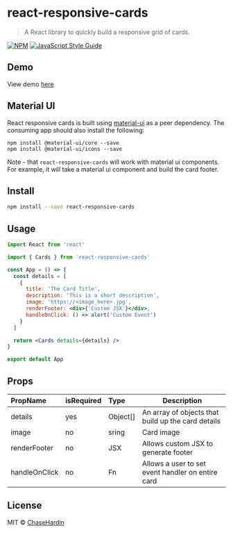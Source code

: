 # react-responsive-cards

> A React library to quickly build a responsive grid of cards.

[![NPM](http://img.shields.io/npm/v/react-responsive-cards.svg?style=for-the-badge&logo=appveyor)](https://www.npmjs.com/package/react-responsive-cards) [![JavaScript Style Guide](http://img.shields.io/badge/code_style-standard-brightgreen.svg?style=for-the-badge&logo=appveyor)](https://standardjs.com)

## Demo
View demo [here](https://chasehardin.github.io/react-responsive-cards-demo/)

## Material UI
React responsive cards is built using [material-ui](https://material-ui.com/) as a peer dependency. The consuming app should also install the following:
```
npm install @material-ui/core --save
npm install @material-ui/icons --save
```
Note - that `react-responsive-cards` will work with material ui components. For example, it will take a material ui component and build the card footer.

## Install

```bash
npm install --save react-responsive-cards
```

## Usage
```jsx
import React from 'react'

import { Cards } from 'react-responsive-cards'

const App = () => {
  const details = [
    {
      title: 'The Card Title',
      description: 'This is a short description',
      image: 'https://<image_here>.jpg',
      renderFooter: <div>{'Custom JSX'}</div>,
      handleOnClick: () => alert('Custom Event')
    }
  ]

  return <Cards details={details} />
}

export default App
```

## Props
| PropName       | isRequired  | Type      | Description                                           |
| :------------- | :---------- | :-------- | ----------------------------------------------------- |
|  details       |    yes      | Object[]  | An array of objects that build up the card details    |  
|  image         |    no       | sring     | Card image                                            |
|  renderFooter  |    no       | JSX       | Allows custom JSX to generate footer                  | 
|  handleOnClick |    no       | Fn        | Allows a user to set event handler on entire card     | 

## License

MIT © [ChaseHardin](https://github.com/ChaseHardin)
